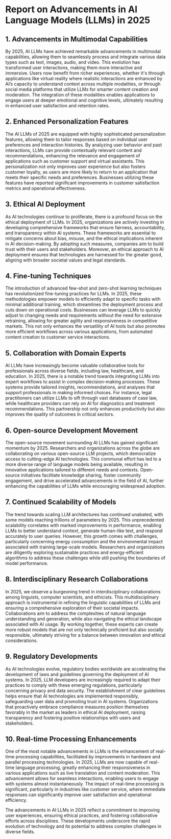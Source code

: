 # Report on Advancements in AI Language Models (LLMs) in 2025

## 1. Advancements in Multimodal Capabilities
By 2025, AI LLMs have achieved remarkable advancements in multimodal capabilities, allowing them to seamlessly process and integrate various data types such as text, images, audio, and video. This evolution has transformed user interactions, making them more interactive and immersive. Users now benefit from richer experiences, whether it's through applications like virtual reality where realistic interactions are enhanced by AI’s capacity to understand context across multiple modalities, or through social media platforms that utilize LLMs for smarter content creation and moderation. The integration of these modalities enables applications to engage users at deeper emotional and cognitive levels, ultimately resulting in enhanced user satisfaction and retention rates.

## 2. Enhanced Personalization Features
The AI LLMs of 2025 are equipped with highly sophisticated personalization features, allowing them to tailor responses based on individual user preferences and interaction histories. By analyzing user behavior and past interactions, LLMs can provide contextually relevant content and recommendations, enhancing the relevance and engagement of applications such as customer support and virtual assistants. This personalization not only improves user experience but also fosters customer loyalty, as users are more likely to return to an application that meets their specific needs and preferences. Businesses utilizing these features have reported significant improvements in customer satisfaction metrics and operational effectiveness.

## 3. Ethical AI Deployment
As AI technologies continue to proliferate, there is a profound focus on the ethical deployment of LLMs. In 2025, organizations are actively investing in developing comprehensive frameworks that ensure fairness, accountability, and transparency within AI systems. These frameworks are essential to mitigate concerns about bias, misuse, and the ethical implications inherent in AI decision-making. By adopting such measures, companies aim to build trust with their users and stakeholders. Moreover, an ethical approach to AI deployment ensures that technologies are harnessed for the greater good, aligning with broader societal values and legal standards.

## 4. Fine-tuning Techniques
The introduction of advanced few-shot and zero-shot learning techniques has revolutionized fine-tuning practices for LLMs. In 2025, these methodologies empower models to efficiently adapt to specific tasks with minimal additional training, which streamlines the deployment process and cuts down on operational costs. Businesses can leverage LLMs to quickly adjust to changing needs and requirements without the need for extensive retraining, allowing for greater agility and responsiveness in competitive markets. This not only enhances the versatility of AI tools but also promotes more efficient workflows across various applications, from automated content creation to customer service interactions.

## 5. Collaboration with Domain Experts
AI LLMs have increasingly become valuable collaborative tools for professionals across diverse fields, including law, healthcare, and education. In 2025, there is a notable trend towards integrating LLMs into expert workflows to assist in complex decision-making processes. These systems provide tailored insights, recommendations, and analyses that support professionals in making informed choices. For instance, legal practitioners can utilize LLMs to sift through vast databases of case law, while healthcare providers can rely on AI for diagnostics and treatment recommendations. This partnership not only enhances productivity but also improves the quality of outcomes in critical sectors.

## 6. Open-source Development Movement
The open-source movement surrounding AI LLMs has gained significant momentum by 2025. Researchers and organizations across the globe are collaborating on various open-source LLM projects, which democratize access to cutting-edge AI technologies. This communal effort has led to a more diverse range of language models being available, resulting in innovative applications tailored to different needs and contexts. Open-source initiatives facilitate knowledge sharing, foster community engagement, and drive accelerated advancements in the field of AI, further enhancing the capabilities of LLMs while encouraging widespread adoption.

## 7. Continued Scalability of Models
The trend towards scaling LLM architectures has continued unabated, with some models reaching trillions of parameters by 2025. This unprecedented scalability correlates with marked improvements in performance, enabling LLMs to better understand context, generate human-like text, and respond accurately to user queries. However, this growth comes with challenges, particularly concerning energy consumption and the environmental impact associated with training large-scale models. Researchers and organizations are diligently exploring sustainable practices and energy-efficient algorithms to address these challenges while still pushing the boundaries of model performance.

## 8. Interdisciplinary Research Collaborations
In 2025, we observe a burgeoning trend in interdisciplinary collaborations among linguists, computer scientists, and ethicists. This multidisciplinary approach is instrumental in refining the linguistic capabilities of LLMs and ensuring a comprehensive exploration of their societal impacts. Collaborations aim to address the complexities of natural language understanding and generation, while also navigating the ethical landscape associated with AI usage. By working together, these experts can create more robust models that are not only technically proficient but also socially responsible, ultimately striving for a balance between innovation and ethical considerations.

## 9. Regulatory Developments
As AI technologies evolve, regulatory bodies worldwide are accelerating the development of laws and guidelines governing the deployment of AI systems. In 2025, LLM developers are increasingly required to adapt their practices to comply with these emerging regulations, particularly concerning privacy and data security. The establishment of clear guidelines helps ensure that AI technologies are implemented responsibly, safeguarding user data and promoting trust in AI systems. Organizations that proactively embrace compliance measures position themselves favorably in the market as leaders in ethical AI deployment, raising transparency and fostering positive relationships with users and stakeholders.

## 10. Real-time Processing Enhancements
One of the most notable advancements in LLMs is the enhancement of real-time processing capabilities, facilitated by improvements in hardware and parallel processing technologies. In 2025, LLMs are now capable of real-time language processing, greatly enhancing their responsiveness in various applications such as live translation and content moderation. This advancement allows for seamless interactions, enabling users to engage with systems almost instantaneously. The impact of real-time processing is significant, particularly in industries like customer service, where immediate responses can significantly improve user satisfaction and operational efficiency.

The advancements in AI LLMs in 2025 reflect a commitment to improving user experiences, ensuring ethical practices, and fostering collaborative efforts across disciplines. These developments underscore the rapid evolution of technology and its potential to address complex challenges in diverse fields.
